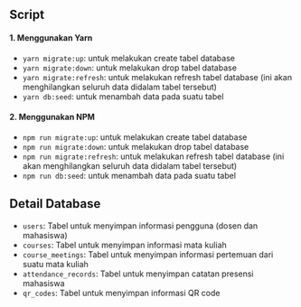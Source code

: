 ## Script
#### 1. Menggunakan Yarn
- `yarn migrate:up`: untuk melakukan create tabel database
- `yarn migrate:down`: untuk melakukan drop tabel database
- `yarn migrate:refresh`: untuk melakukan refresh tabel database (ini akan menghilangkan seluruh data didalam tabel tersebut)
- `yarn db:seed`: untuk menambah data pada suatu tabel

#### 2. Menggunakan NPM
- `npm run migrate:up`: untuk melakukan create tabel database
- `npm run migrate:down`: untuk melakukan drop tabel database
- `npm run migrate:refresh`: untuk melakukan refresh tabel database (ini akan menghilangkan seluruh data didalam tabel tersebut)
- `npm run db:seed`: untuk menambah data pada suatu tabel

## Detail Database
- `users`: Tabel untuk menyimpan informasi pengguna (dosen dan mahasiswa)
- `courses`: Tabel untuk menyimpan informasi mata kuliah
- `course_meetings`: Tabel untuk menyimpan informasi pertemuan dari suatu mata kuliah
- `attendance_records`: Tabel untuk menyimpan catatan presensi mahasiswa
- `qr_codes`: Tabel untuk menyimpan informasi QR code